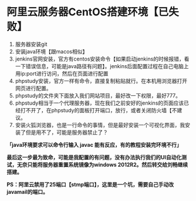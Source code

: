 # 阿里云服务器CentOS搭建环境【已失败】

  1. 服务器安装git
  2. 安装java环境【跟macos相似】
  3. jenkins官网安装，官方有centos安装命令【如果启动jenkins的时候报错，看一下错误信息，可能是java路径有问题】。jenkins后面配置过程在自己电脑上用ip:port进行访问，然后在页面进行配置
  4. phpstudy安装，官方一样有命令，直接复制粘贴就行。在本机用浏览器打开网页进行配置。
  5. phpstudy的文件夹下面放入我们网站项目，最好改一下权限，最好777。
  6. phpstudy相当于一个代理服务器，现在我们之前安好的jenkins的页面应该已经打不开了，在phpstudy的面板打开端口，放行，或者关闭防火墙【不建议。
  7. 安装火狐浏览器，也是一行命令的事情，但是最好安装一个可视化界面，我安装了但是用不了，可能是服务器禁止了？

**「java环境要求可以命令行输入  javac   能有反应，有的教程安装完环境不行」**

**最后这一步最为致命，可能是我配置的有问题，没有办法执行我们的UI自动化测试，无奈只能将服务器重置系统镜像为windows 2012R2。然后转交给刘畅继续搭建。**

**PS：阿里云禁用了25端口【stmp端口】，这里是一个坑，需要自己手动改javamail的端口。**

